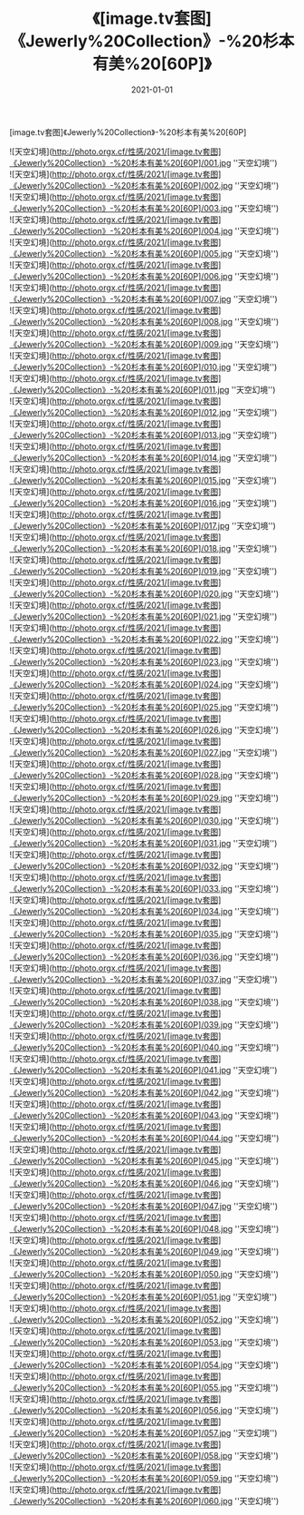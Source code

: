 ﻿---
layout: post
title: 《[image.tv套图]《Jewerly%20Collection》-%20杉本有美%20[60P]》
date: 2021-01-01
img: http://photo.orgx.cf/性感/2021/[image.tv套图]《Jewerly%20Collection》-%20杉本有美%20[60P]/000.jpg
tags: [美女,性感,泳衣]
---

[image.tv套图]《Jewerly%20Collection》-%20杉本有美%20[60P]



![天空幻境](http://photo.orgx.cf/性感/2021/[image.tv套图]《Jewerly%20Collection》-%20杉本有美%20[60P]/001.jpg ''天空幻境'')<br>
![天空幻境](http://photo.orgx.cf/性感/2021/[image.tv套图]《Jewerly%20Collection》-%20杉本有美%20[60P]/002.jpg ''天空幻境'')<br>
![天空幻境](http://photo.orgx.cf/性感/2021/[image.tv套图]《Jewerly%20Collection》-%20杉本有美%20[60P]/003.jpg ''天空幻境'')<br>
![天空幻境](http://photo.orgx.cf/性感/2021/[image.tv套图]《Jewerly%20Collection》-%20杉本有美%20[60P]/004.jpg ''天空幻境'')<br>
![天空幻境](http://photo.orgx.cf/性感/2021/[image.tv套图]《Jewerly%20Collection》-%20杉本有美%20[60P]/005.jpg ''天空幻境'')<br>
![天空幻境](http://photo.orgx.cf/性感/2021/[image.tv套图]《Jewerly%20Collection》-%20杉本有美%20[60P]/006.jpg ''天空幻境'')<br>
![天空幻境](http://photo.orgx.cf/性感/2021/[image.tv套图]《Jewerly%20Collection》-%20杉本有美%20[60P]/007.jpg ''天空幻境'')<br>
![天空幻境](http://photo.orgx.cf/性感/2021/[image.tv套图]《Jewerly%20Collection》-%20杉本有美%20[60P]/008.jpg ''天空幻境'')<br>
![天空幻境](http://photo.orgx.cf/性感/2021/[image.tv套图]《Jewerly%20Collection》-%20杉本有美%20[60P]/009.jpg ''天空幻境'')<br>
![天空幻境](http://photo.orgx.cf/性感/2021/[image.tv套图]《Jewerly%20Collection》-%20杉本有美%20[60P]/010.jpg ''天空幻境'')<br>
![天空幻境](http://photo.orgx.cf/性感/2021/[image.tv套图]《Jewerly%20Collection》-%20杉本有美%20[60P]/011.jpg ''天空幻境'')<br>
![天空幻境](http://photo.orgx.cf/性感/2021/[image.tv套图]《Jewerly%20Collection》-%20杉本有美%20[60P]/012.jpg ''天空幻境'')<br>
![天空幻境](http://photo.orgx.cf/性感/2021/[image.tv套图]《Jewerly%20Collection》-%20杉本有美%20[60P]/013.jpg ''天空幻境'')<br>
![天空幻境](http://photo.orgx.cf/性感/2021/[image.tv套图]《Jewerly%20Collection》-%20杉本有美%20[60P]/014.jpg ''天空幻境'')<br>
![天空幻境](http://photo.orgx.cf/性感/2021/[image.tv套图]《Jewerly%20Collection》-%20杉本有美%20[60P]/015.jpg ''天空幻境'')<br>
![天空幻境](http://photo.orgx.cf/性感/2021/[image.tv套图]《Jewerly%20Collection》-%20杉本有美%20[60P]/016.jpg ''天空幻境'')<br>
![天空幻境](http://photo.orgx.cf/性感/2021/[image.tv套图]《Jewerly%20Collection》-%20杉本有美%20[60P]/017.jpg ''天空幻境'')<br>
![天空幻境](http://photo.orgx.cf/性感/2021/[image.tv套图]《Jewerly%20Collection》-%20杉本有美%20[60P]/018.jpg ''天空幻境'')<br>
![天空幻境](http://photo.orgx.cf/性感/2021/[image.tv套图]《Jewerly%20Collection》-%20杉本有美%20[60P]/019.jpg ''天空幻境'')<br>
![天空幻境](http://photo.orgx.cf/性感/2021/[image.tv套图]《Jewerly%20Collection》-%20杉本有美%20[60P]/020.jpg ''天空幻境'')<br>
![天空幻境](http://photo.orgx.cf/性感/2021/[image.tv套图]《Jewerly%20Collection》-%20杉本有美%20[60P]/021.jpg ''天空幻境'')<br>
![天空幻境](http://photo.orgx.cf/性感/2021/[image.tv套图]《Jewerly%20Collection》-%20杉本有美%20[60P]/022.jpg ''天空幻境'')<br>
![天空幻境](http://photo.orgx.cf/性感/2021/[image.tv套图]《Jewerly%20Collection》-%20杉本有美%20[60P]/023.jpg ''天空幻境'')<br>
![天空幻境](http://photo.orgx.cf/性感/2021/[image.tv套图]《Jewerly%20Collection》-%20杉本有美%20[60P]/024.jpg ''天空幻境'')<br>
![天空幻境](http://photo.orgx.cf/性感/2021/[image.tv套图]《Jewerly%20Collection》-%20杉本有美%20[60P]/025.jpg ''天空幻境'')<br>
![天空幻境](http://photo.orgx.cf/性感/2021/[image.tv套图]《Jewerly%20Collection》-%20杉本有美%20[60P]/026.jpg ''天空幻境'')<br>
![天空幻境](http://photo.orgx.cf/性感/2021/[image.tv套图]《Jewerly%20Collection》-%20杉本有美%20[60P]/027.jpg ''天空幻境'')<br>
![天空幻境](http://photo.orgx.cf/性感/2021/[image.tv套图]《Jewerly%20Collection》-%20杉本有美%20[60P]/028.jpg ''天空幻境'')<br>
![天空幻境](http://photo.orgx.cf/性感/2021/[image.tv套图]《Jewerly%20Collection》-%20杉本有美%20[60P]/029.jpg ''天空幻境'')<br>
![天空幻境](http://photo.orgx.cf/性感/2021/[image.tv套图]《Jewerly%20Collection》-%20杉本有美%20[60P]/030.jpg ''天空幻境'')<br>
![天空幻境](http://photo.orgx.cf/性感/2021/[image.tv套图]《Jewerly%20Collection》-%20杉本有美%20[60P]/031.jpg ''天空幻境'')<br>
![天空幻境](http://photo.orgx.cf/性感/2021/[image.tv套图]《Jewerly%20Collection》-%20杉本有美%20[60P]/032.jpg ''天空幻境'')<br>
![天空幻境](http://photo.orgx.cf/性感/2021/[image.tv套图]《Jewerly%20Collection》-%20杉本有美%20[60P]/033.jpg ''天空幻境'')<br>
![天空幻境](http://photo.orgx.cf/性感/2021/[image.tv套图]《Jewerly%20Collection》-%20杉本有美%20[60P]/034.jpg ''天空幻境'')<br>
![天空幻境](http://photo.orgx.cf/性感/2021/[image.tv套图]《Jewerly%20Collection》-%20杉本有美%20[60P]/035.jpg ''天空幻境'')<br>
![天空幻境](http://photo.orgx.cf/性感/2021/[image.tv套图]《Jewerly%20Collection》-%20杉本有美%20[60P]/036.jpg ''天空幻境'')<br>
![天空幻境](http://photo.orgx.cf/性感/2021/[image.tv套图]《Jewerly%20Collection》-%20杉本有美%20[60P]/037.jpg ''天空幻境'')<br>
![天空幻境](http://photo.orgx.cf/性感/2021/[image.tv套图]《Jewerly%20Collection》-%20杉本有美%20[60P]/038.jpg ''天空幻境'')<br>
![天空幻境](http://photo.orgx.cf/性感/2021/[image.tv套图]《Jewerly%20Collection》-%20杉本有美%20[60P]/039.jpg ''天空幻境'')<br>
![天空幻境](http://photo.orgx.cf/性感/2021/[image.tv套图]《Jewerly%20Collection》-%20杉本有美%20[60P]/040.jpg ''天空幻境'')<br>
![天空幻境](http://photo.orgx.cf/性感/2021/[image.tv套图]《Jewerly%20Collection》-%20杉本有美%20[60P]/041.jpg ''天空幻境'')<br>
![天空幻境](http://photo.orgx.cf/性感/2021/[image.tv套图]《Jewerly%20Collection》-%20杉本有美%20[60P]/042.jpg ''天空幻境'')<br>
![天空幻境](http://photo.orgx.cf/性感/2021/[image.tv套图]《Jewerly%20Collection》-%20杉本有美%20[60P]/043.jpg ''天空幻境'')<br>
![天空幻境](http://photo.orgx.cf/性感/2021/[image.tv套图]《Jewerly%20Collection》-%20杉本有美%20[60P]/044.jpg ''天空幻境'')<br>
![天空幻境](http://photo.orgx.cf/性感/2021/[image.tv套图]《Jewerly%20Collection》-%20杉本有美%20[60P]/045.jpg ''天空幻境'')<br>
![天空幻境](http://photo.orgx.cf/性感/2021/[image.tv套图]《Jewerly%20Collection》-%20杉本有美%20[60P]/046.jpg ''天空幻境'')<br>
![天空幻境](http://photo.orgx.cf/性感/2021/[image.tv套图]《Jewerly%20Collection》-%20杉本有美%20[60P]/047.jpg ''天空幻境'')<br>
![天空幻境](http://photo.orgx.cf/性感/2021/[image.tv套图]《Jewerly%20Collection》-%20杉本有美%20[60P]/048.jpg ''天空幻境'')<br>
![天空幻境](http://photo.orgx.cf/性感/2021/[image.tv套图]《Jewerly%20Collection》-%20杉本有美%20[60P]/049.jpg ''天空幻境'')<br>
![天空幻境](http://photo.orgx.cf/性感/2021/[image.tv套图]《Jewerly%20Collection》-%20杉本有美%20[60P]/050.jpg ''天空幻境'')<br>
![天空幻境](http://photo.orgx.cf/性感/2021/[image.tv套图]《Jewerly%20Collection》-%20杉本有美%20[60P]/051.jpg ''天空幻境'')<br>
![天空幻境](http://photo.orgx.cf/性感/2021/[image.tv套图]《Jewerly%20Collection》-%20杉本有美%20[60P]/052.jpg ''天空幻境'')<br>
![天空幻境](http://photo.orgx.cf/性感/2021/[image.tv套图]《Jewerly%20Collection》-%20杉本有美%20[60P]/053.jpg ''天空幻境'')<br>
![天空幻境](http://photo.orgx.cf/性感/2021/[image.tv套图]《Jewerly%20Collection》-%20杉本有美%20[60P]/054.jpg ''天空幻境'')<br>
![天空幻境](http://photo.orgx.cf/性感/2021/[image.tv套图]《Jewerly%20Collection》-%20杉本有美%20[60P]/055.jpg ''天空幻境'')<br>
![天空幻境](http://photo.orgx.cf/性感/2021/[image.tv套图]《Jewerly%20Collection》-%20杉本有美%20[60P]/056.jpg ''天空幻境'')<br>
![天空幻境](http://photo.orgx.cf/性感/2021/[image.tv套图]《Jewerly%20Collection》-%20杉本有美%20[60P]/057.jpg ''天空幻境'')<br>
![天空幻境](http://photo.orgx.cf/性感/2021/[image.tv套图]《Jewerly%20Collection》-%20杉本有美%20[60P]/058.jpg ''天空幻境'')<br>
![天空幻境](http://photo.orgx.cf/性感/2021/[image.tv套图]《Jewerly%20Collection》-%20杉本有美%20[60P]/059.jpg ''天空幻境'')<br>
![天空幻境](http://photo.orgx.cf/性感/2021/[image.tv套图]《Jewerly%20Collection》-%20杉本有美%20[60P]/060.jpg ''天空幻境'')<br>